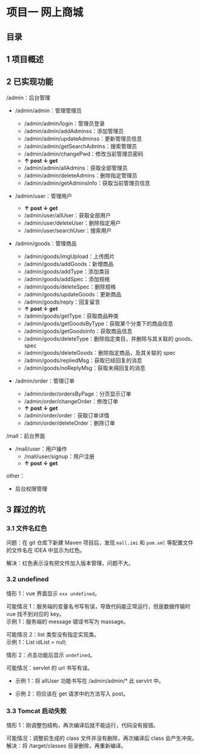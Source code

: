 # 项目一 网上商城

## 目录

## 1 项目概述


## 2 已实现功能

/admin：后台管理
- /admin/admin：管理管理员
  - /admin/admin/login：管理员登录
  - /admin/admin/addAdminss：添加管理员
  - /admin/admin/updateAdminss：更新管理员信息
  - /admin/admin/getSearchAdmins：搜索管理员
  - /admin/admin/changePwd：修改当前管理员密码
  - **↑ post ↓ get**
  - /admin/admin/allAdmins：获取全部管理员
  - /admin/admin/deleteAdmins：删除指定管理员
  - /admin/admin/getAdminsInfo：获取当前管理员信息

- /admin/user：管理用户
  - **↑ post ↓ get**
  - /admin/user/allUser：获取全部用户
  - /admin/user/deleteUser：删除指定用户
  - /admin/user/searchUser：搜索用户

- /admin/goods：管理商品
  - /admin/goods/imgUpload：上传图片
  - /admin/goods/addGoods：新增商品
  - /admin/goods/addType：添加类目
  - /admin/goods/addSpec：添加规格
  - /admin/goods/deleteSpec：删除规格
  - /admin/goods/updateGoods：更新商品
  - /admin/goods/reply：回复留言
  - **↑ post ↓ get**
  - /admin/goods/getType：获取商品种类
  - /admin/goods/getGoodsByType：获取某个分类下的商品信息
  - /admin/goods/getGoodsInfo：获取商品信息
  - /admin/goods/deleteType：删除指定类目，并删除与其关联的 goods、spec
  - /admin/goods/deleteGoods：删除指定商品，及其关联的 spec
  - /admin/goods/repliedMsg：获取已经回复的消息
  - /admin/goods/noReplyMsg：获取未得回复的消息

- /admin/order：管理订单
  - /admin/order/ordersByPage：分页显示订单
  - /admin/order/changeOrder：修改订单
  - **↑ post ↓ get**
  - /admin/order/order：获取订单详情
  - /admin/order/deleteOrder：删除订单


/mall：前台界面
- /mall/user：用户操作
  - /mall/user/signup：用户注册
  - **↑ post ↓ get**

other：
- 后台权限管理


## 3 踩过的坑

### 3.1 文件名红色

问题：在 git 仓库下新建 Maven 项目后，发现 `mall.imi` 和 `pom.xml` 等配置文件的文件名在 IDEA 中显示为红色。

解决：红色表示没有把文件加入版本管理，问题不大。

### 3.2 undefined

情形 1：vue 界面显示 `xxx undefined`。

可能情况 1：服务端的变量名书写有误，导致代码能正常运行，但是数据传输时 vue 找不到对应的 key。  
示例 1：服务端的 message 错误书写为 massage。

可能情况 2：list 类型没有指定实现类。  
示例 1：List<Integer> idList = null;

情形 2：点击功能后显示 `undefined`。  

可能情况：servlet 的 url 书写有误。  
- 示例 1：将 allUser 功能书写在 /admin/admin/* 此 servlrt 中。

- 示例 2：将应该在 get 请求中的方法写入 post。

### 3.3 Tomcat 启动失败

情形 1：刚调整包结构，再次编译后就不能运行，代码没有报错。

可能情况：调整前生成的 class 文件并没有删除，再次编译后 class 会产生冲突。  
解决：将 /target/classes 目录删除，再重新编译。